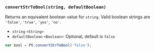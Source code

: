 ### ``convertStrToBool(string, defaultBoolean)``
Returns an equivalent boolean value for ``string``. Valid boolean strings are ``'false'``, ``'true'``, ``'yes'``, ``'no'``.

- `string` `<String>`
- `defaultBoolean` `<Boolean>`: Optional, default is `false`

```js
var bool = PV.convertStrToBool('false');
```